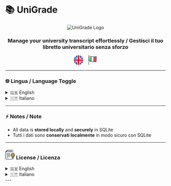 
# 📚 UniGrade

<div align="center">
  <img src="/docs/unigrade-logo-icon.ico" width="100" alt="UniGrade Logo" />
  <h3>Manage your university transcript effortlessly / Gestisci il tuo libretto universitario senza sforzo</h3>
  <p>
    <!-- Lingua toggle visivo -->
    <a style="text-decoration:none; margin-right:10px;">
      <img src="docs/united-kingdom.png" width="30" />
    </a>
    <a style="text-decoration:none;">
      <img src="docs/italy.png" width="30" />
    </a>
  </p>
</div>

---

### 🌐 Lingua / Language Toggle

<details>
<summary id="english">🇬🇧 English</summary>

### 🚀 Overview

**UniGrade** is a **lightweight and offline desktop app** for university students who want to manage their academic records digitally. With UniGrade you can:

- 📝 Track all exams and grades
- 🎯 Calculate **weighted and arithmetic GPA**
- 📊 Monitor academic performance over time
- 💾 Store all data **locally** using **SQLite**
- 🖼️ Upload and update your personal profile **avatar**

### ✨ Features

- User registration and personal academic profile management
- Add, edit, and remove exams with grades and CFU
- Real-time calculation of **weighted GPA**
- Fully customizable user settings
- Secure offline storage with **SQLite**
- Beautiful charts showing exam progress

### 📸 Screenshots

<div align="center">
<img src="assets/screenshots/dashboard.png" width="500" />
<img src="assets/screenshots/exam_chart.png" width="500" />
</div>

### 🧮 Mathematical Formulas

#### Weighted GPA

\[
\text{Weighted GPA} = \frac{\sum_{i=1}^{n} v_i \cdot c_i}{\sum_{i=1}^{n} c_i}
\]

#### Initial Graduation Grade (without bonuses)

\[
\text{Initial Graduation Grade} = \text{round} \left( \text{Weighted GPA} \times \frac{110}{30} \right)
\]

### 🛠️ Developer Build Instructions

Activate the Python environment:

```sh
.\activate-env.bat
```

Build the program from source:

```sh
pyinstaller --onefile --windowed --icon=assets/unigrade-logo-icon.ico --add-data "assets;assets" app.py --name UniGrade
```

</details>

<details>
<summary id="italiano">🇮🇹 Italiano</summary>

### 🚀 Panoramica

**UniGrade** è un’applicazione desktop **leggera e completamente offline** pensata per studenti universitari che vogliono gestire il proprio libretto digitale. Con UniGrade puoi:

- 📝 Tenere traccia di tutti gli esami e voti
- 🎯 Calcolare **media ponderata e aritmetica**
- 📊 Monitorare le performance accademiche
- 💾 Archiviare tutti i dati **localmente** con **SQLite**
- 🖼️ Caricare e aggiornare l’**avatar** personale

### ✨ Funzionalità

- Registrazione e gestione del profilo accademico
- Aggiunta, modifica e rimozione degli esami con voti e CFU
- Calcolo in tempo reale della **media ponderata**
- Personalizzazione delle impostazioni
- Archiviazione sicura dei dati offline con **SQLite**
- Grafici intuitivi sull’andamento degli esami

### 📸 Screenshot

<div align="center">
<img src="assets/screenshots/dashboard.png" width="500" />
<img src="assets/screenshots/exam_chart.png" width="500" />
</div>

### 🧮 Formule Matematiche

#### Media Ponderata

$$
\text{Media Ponderata} = \frac{\sum_{i=1}^{n} v_i \cdot c_i}{\sum_{i=1}^{n} c_i}
$$

#### Voto di Laurea Iniziale (senza bonus)

$$
\text{Voto di Laurea Iniziale} = \text{round} \left( \text{Media Ponderata} \times \frac{110}{30} \right)
$$

### 🛠️ Istruzioni per sviluppatori

Attiva l’environment Python:

```sh
.\activate-env.bat
```

Builda il programma da sorgente:

```sh
pyinstaller --onefile --windowed --icon=assets/unigrade-logo-icon.ico --add-data "assets;assets" app.py --name UniGrade
```

</details>

---

### ⚡ Notes / Note

- All data is **stored locally** and **securely** in SQLite
- Tutti i dati sono **conservati localmente** in modo sicuro con SQLite

---

### <img src="docs/certificate.png" width="30" /> License / Licenza

<details>
<summary>🇬🇧 English</summary>

This project is licensed under the **AGPLv3 License** – see the [LICENSE](LICENSE) file for details.

</details>

<details>
<summary>🇮🇹 Italiano</summary>

Questo progetto è rilasciato sotto licenza **AGPLv3** – vedi il file [LICENSE](LICENSE) per i dettagli.

</details>
---
